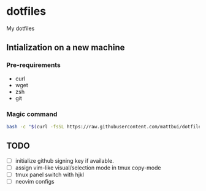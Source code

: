 # dotfiles

My dotfiles

## Intialization on a new machine

### Pre-requirements

- curl
- wget
- zsh
- git

### Magic command

```bash
bash -c "$(curl -fsSL https://raw.githubusercontent.com/mattbui/dotfiles/master/initialize.sh)"
```

## TODO

- [ ] initialize github signing key if available.
- [ ] assign vim-like visual/selection mode in tmux copy-mode
- [ ] tmux panel switch with hjkl
- [ ] neovim configs
